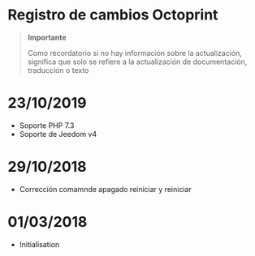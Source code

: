 # Registro de cambios Octoprint

>**Importante**
>
>Como recordatorio si no hay información sobre la actualización, significa que solo se refiere a la actualización de documentación, traducción o texto

# 23/10/2019

- Soporte PHP 7.3
- Soporte de Jeedom v4

# 29/10/2018

- Corrección comamnde apagado reiniciar y reiniciar

# 01/03/2018

- Initialisation

